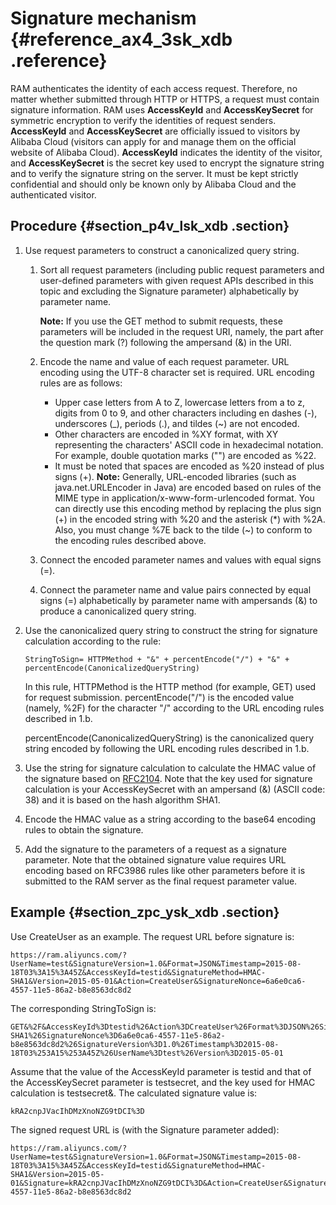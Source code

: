 # Signature mechanism {#reference_ax4_3sk_xdb .reference}

RAM authenticates the identity of each access request. Therefore, no matter whether submitted through HTTP or HTTPS, a request must contain signature information. RAM uses **AccessKeyId** and **AccessKeySecret** for symmetric encryption to verify the identities of request senders. **AccessKeyId** and **AccessKeySecret** are officially issued to visitors by Alibaba Cloud \(visitors can apply for and manage them on the official website of Alibaba Cloud\). **AccessKeyId** indicates the identity of the visitor, and **AccessKeySecret** is the secret key used to encrypt the signature string and to verify the signature string on the server. It must be kept strictly confidential and should only be known only by Alibaba Cloud and the authenticated visitor.

## Procedure {#section_p4v_lsk_xdb .section}

1.  Use request parameters to construct a canonicalized query string.
    1.  Sort all request parameters \(including public request parameters and user-defined parameters with given request APIs described in this topic and excluding the Signature parameter\) alphabetically by parameter name.

        **Note:** If you use the GET method to submit requests, these parameters will be included in the request URI, namely, the part after the question mark \(?\) following the ampersand \(&\) in the URI.

    2.  Encode the name and value of each request parameter. URL encoding using the UTF-8 character set is required. URL encoding rules are as follows:

        -   Upper case letters from A to Z, lowercase letters from a to z, digits from 0 to 9, and other characters including en dashes \(-\), underscores \(\_\), periods \(.\), and tildes \(~\) are not encoded.
        -   Other characters are encoded in %XY format, with XY representing the characters' ASCII code in hexadecimal notation. For example, double quotation marks \(""\) are encoded as %22.
        -   It must be noted that spaces are encoded as %20 instead of plus signs \(+\).
        **Note:** Generally, URL-encoded libraries \(such as java.net.URLEncoder in Java\) are encoded based on rules of the MIME type in application/x-www-form-urlencoded format. You can directly use this encoding method by replacing the plus sign \(+\) in the encoded string with %20 and the asterisk \(\*\) with %2A. Also, you must change %7E back to the tilde \(~\) to conform to the encoding rules described above.

    3.  Connect the encoded parameter names and values with equal signs \(=\).
    4.  Connect the parameter name and value pairs connected by equal signs \(=\) alphabetically by parameter name with ampersands \(&\) to produce a canonicalized query string.
2.  Use the canonicalized query string to construct the string for signature calculation according to the rule:

    ```
    StringToSign= HTTPMethod + "&" + percentEncode("/") + "&" + percentEncode(CanonicalizedQueryString)
    ```

    In this rule, HTTPMethod is the HTTP method \(for example, GET\) used for request submission. percentEncode\("/"\) is the encoded value \(namely, %2F\) for the character "/" according to the URL encoding rules described in 1.b.

    percentEncode\(CanonicalizedQueryString\) is the canonicalized query string encoded by following the URL encoding rules described in 1.b.

3.  Use the string for signature calculation to calculate the HMAC value of the signature based on [RFC2104](http://www.ietf.org/rfc/rfc2104.txt). Note that the key used for signature calculation is your AccessKeySecret with an ampersand \(&\) \(ASCII code: 38\) and it is based on the hash algorithm SHA1.
4.  Encode the HMAC value as a string according to the base64 encoding rules to obtain the signature.
5.  Add the signature to the parameters of a request as a signature parameter. Note that the obtained signature value requires URL encoding based on RFC3986 rules like other parameters before it is submitted to the RAM server as the final request parameter value.

## Example {#section_zpc_ysk_xdb .section}

Use CreateUser as an example. The request URL before signature is:

```
https://ram.aliyuncs.com/?UserName=test&SignatureVersion=1.0&Format=JSON&Timestamp=2015-08-18T03%3A15%3A45Z&AccessKeyId=testid&SignatureMethod=HMAC-SHA1&Version=2015-05-01&Action=CreateUser&SignatureNonce=6a6e0ca6-4557-11e5-86a2-b8e8563dc8d2
```

The corresponding StringToSign is:

```
GET&%2F&AccessKeyId%3Dtestid%26Action%3DCreateUser%26Format%3DJSON%26SignatureMethod%3DHMAC-SHA1%26SignatureNonce%3D6a6e0ca6-4557-11e5-86a2-b8e8563dc8d2%26SignatureVersion%3D1.0%26Timestamp%3D2015-08-18T03%253A15%253A45Z%26UserName%3Dtest%26Version%3D2015-05-01
```

Assume that the value of the AccessKeyId parameter is testid and that of the AccessKeySecret parameter is testsecret, and the key used for HMAC calculation is testsecret&. The calculated signature value is:

```
kRA2cnpJVacIhDMzXnoNZG9tDCI%3D
```

The signed request URL is \(with the Signature parameter added\):

```
https://ram.aliyuncs.com/?UserName=test&SignatureVersion=1.0&Format=JSON&Timestamp=2015-08-18T03%3A15%3A45Z&AccessKeyId=testid&SignatureMethod=HMAC-SHA1&Version=2015-05-01&Signature=kRA2cnpJVacIhDMzXnoNZG9tDCI%3D&Action=CreateUser&SignatureNonce=6a6e0ca6-4557-11e5-86a2-b8e8563dc8d2
```

